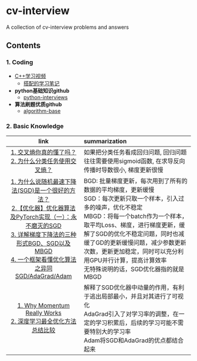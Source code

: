 # cv-interview
A collection of cv-interview problems and answers

## Contents
### 1. Coding
- [C++学习视频](https://www.bilibili.com/video/BV1et411b73Z?from=search&seid=18167644560005164073)
  - [搭配的学习笔记](https://blog.csdn.net/ClaireSy/article/details/108422945) 
- __python基础知识github__
  - [python-interviews](https://github.com/revotu/python-interviews)
- __算法刷题优质github__
  - [algorithm-base](https://github.com/chefyuan/algorithm-base)

### 2. Basic Knowledge

|    link    | summarization |
| :---: | :--- |
| [1. 交叉熵你真的懂了吗？](https://zhuanlan.zhihu.com/p/61944055) <br> [2. 为什么分类任务使用交叉熵？](https://zhuanlan.zhihu.com/p/104130889) | 如果把分类任务看成回归问题, 回归问题往往需要使用sigmoid函数, 在求导反向传播时导数很小, 梯度更新很慢|
| [1. 为什么说随机最速下降法(SGD)是一个很好的方法？](https://zhuanlan.zhihu.com/p/27609238)<br>[ 2.【优化器】优化器算法及PyTorch实现（一）：永不磨灭的SGD ](https://zhuanlan.zhihu.com/p/77503211)<br>[3. 详解梯度下降法的三种形式BGD、SGD以及MBGD](https://zhuanlan.zhihu.com/p/25765735)<br>[4. 一个框架看懂优化算法之异同SGD/AdaGrad/Adam](https://zhuanlan.zhihu.com/p/32230623) | BGD: 批量梯度更新，每次用到了所有的数据的平均梯度，更新缓慢<br>SGD：每次更新只取一个样本，引入过多的噪声，优化不稳定<br>MBGD：将每一个batch作为一个样本，取平均Loss、梯度，进行梯度更新，缓解了SGD的优化不稳定问题，同时也减缓了GD的更新缓慢问题，减少参数更新次数，更新更加稳定，同时可以充分利用GPU并行计算，提高计算效率<br>无特殊说明的话，SGD优化器指的就是MBGD  |
| [1. Why Momentum Really Works](https://distill.pub/2017/momentum/)<br>[2. 深度学习最全优化方法总结比较](https://zhuanlan.zhihu.com/p/22252270)| 解释了SGD优化器中动量的作用，有利于逃出局部最小，并且对其进行了可视化<br>AdaGrad引入了对学习率的调整，在一定的学习积累后，后续的学习可能不需要特别大的学习率<br>Adam将SGD和AdaGrad的优点都结合起来 |

